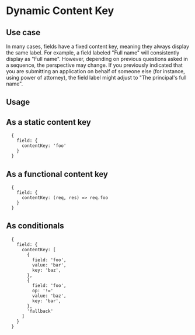 # Dynamic Content Key

## Use case

In many cases, fields have a fixed content key, meaning they always display the same label. For example, a field labeled "Full name" will consistently display as "Full name". However, depending on previous questions asked in a sequence, the perspective may change. If you previously indicated that you are submitting an application on behalf of someone else (for instance, using power of attorney), the field label might adjust to "The principal's full name".

## Usage

## As a static content key

```
  {
    field: {
      contentKey: 'foo'
    }
  }
```

## As a functional content key

```
  {
    field: {
      contentKey: (req, res) => req.foo
    }
  }
```

## As conditionals

```
  {
    field: {
      contentKey: [
        {
          field: 'foo',
          value: 'bar',
          key: 'baz',
        },
        {
          field: 'foo',
          op: '!='
          value: 'baz',
          key: 'bar',
        },
        'fallback'
      ]
    }
  }
```
